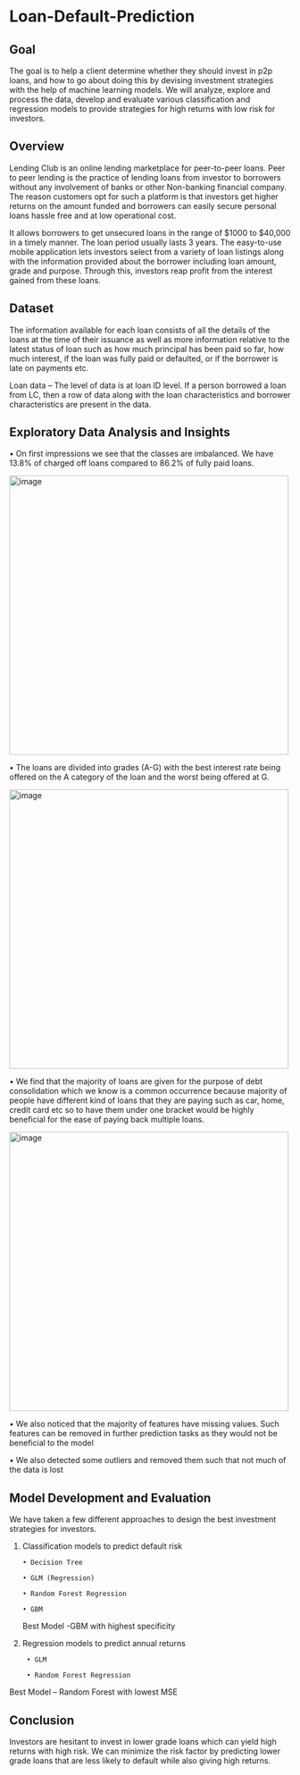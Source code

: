 # Loan-Default-Prediction

## Goal

The goal is to help a client determine whether they should invest in p2p loans, and how to go about doing this by devising investment strategies with the help of machine learning models. We will analyze, explore and process the data, develop and evaluate various classification and regression models to provide strategies for high returns with low risk for investors.

## Overview

Lending Club is an online lending marketplace for peer-to-peer loans. Peer to peer lending is the practice of lending loans from investor to borrowers without any involvement of banks or other Non-banking financial company.  The reason customers opt for such a platform is that investors get higher returns on the amount funded and borrowers can easily secure personal loans hassle free and at low operational cost. 

It allows borrowers to get unsecured loans in the range of $1000 to $40,000 in a timely manner. The loan period usually lasts 3 years. The easy-to-use mobile application lets investors select from a variety of loan listings along with the information provided about the borrower including loan amount, grade and purpose. Through this, investors reap profit from the interest gained from these loans. 

## Dataset

The information available for each loan consists of all the details of the loans at the time of their issuance as well as more information relative to the latest status of loan such as how much principal has been paid so far, how much interest, if the loan was fully paid or defaulted, or if the borrower is late on payments etc. 

Loan data – The level of data is at loan ID level. If a person borrowed a loan from LC, then a row of data along with the loan characteristics and borrower characteristics are present in the data. 

## Exploratory Data Analysis and Insights

•	On first impressions we see that the classes are imbalanced. We have 13.8% of charged off loans compared to 86.2% of fully paid loans.

<img width="500" alt="image" src="https://user-images.githubusercontent.com/99356847/204199112-0272a2ef-cc86-4a77-a31c-d241929bd5b0.png">

•	The loans are divided into grades (A-G) with the best interest rate being offered on the A category of the loan and the worst being offered at G.

<img width="500" alt="image" src="https://user-images.githubusercontent.com/99356847/204199151-5741f790-a34e-4f1b-846a-16c60e269267.png">

•	We find that the majority of loans are given for the purpose of debt consolidation which we know is a common occurrence because majority of people have different kind of loans that they are paying such as car, home, credit card etc so to have them under one bracket would be highly beneficial for the ease of paying back multiple loans. 

<img width="500" alt="image" src="https://user-images.githubusercontent.com/99356847/204199200-9d075cc6-3cd1-4a47-8549-99e2402a23d9.png">

•	We also noticed that the majority of features have missing values. Such features can be removed in further prediction tasks as they would not be beneficial to the model

•	We also detected some outliers and removed them such that not much of the data is lost

## Model Development and Evaluation

We have taken a few different approaches to design the best investment strategies for investors.

1. Classification models to predict default risk

       • Decision Tree

       • GLM (Regression)

       • Random Forest Regression

       • GBM

    Best Model -GBM with highest specificity

2.	Regression models to predict annual returns

         • GLM

         • Random Forest Regression

   Best Model – Random Forest with lowest MSE


## Conclusion

Investors are hesitant to invest in lower grade loans which can yield high returns with high risk. We can minimize the risk factor by predicting lower grade loans that are less likely to default while also giving high returns.


